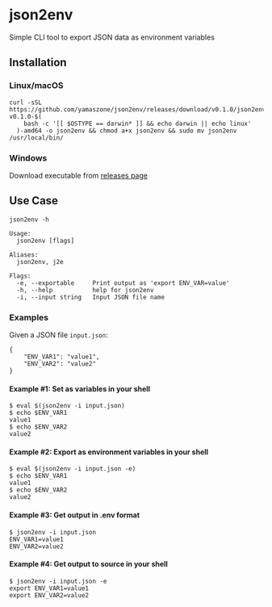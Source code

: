 # json2env
Simple CLI tool to export JSON data as environment variables

## Installation
### Linux/macOS
```
curl -sSL https://github.com/yamaszone/json2env/releases/download/v0.1.0/json2env-v0.1.0-$(
    bash -c '[[ $OSTYPE == darwin* ]] && echo darwin || echo linux'
  )-amd64 -o json2env && chmod a+x json2env && sudo mv json2env /usr/local/bin/
```
### Windows
Download executable from [releases page](https://github.com/yamaszone/json2env/releases/tag/v0.1.0)


## Use Case
`json2env -h`
```
Usage:
  json2env [flags]

Aliases:
  json2env, j2e

Flags:
  -e, --exportable     Print output as 'export ENV_VAR=value'
  -h, --help           help for json2env
  -i, --input string   Input JSON file name
```

### Examples
Given a JSON file `input.json`:
```
{
	"ENV_VAR1": "value1",
	"ENV_VAR2": "value2"
}
```

#### Example #1: Set as variables in your shell

	$ eval $(json2env -i input.json)
	$ echo $ENV_VAR1
	value1
	$ echo $ENV_VAR2
	value2

#### Example #2: Export as environment variables in your shell

	$ eval $(json2env -i input.json -e)
	$ echo $ENV_VAR1
	value1
	$ echo $ENV_VAR2
	value2

#### Example #3: Get output in .env format

	$ json2env -i input.json
	ENV_VAR1=value1
	ENV_VAR2=value2

#### Example #4: Get output to source in your shell

	$ json2env -i input.json -e
	export ENV_VAR1=value1
	export ENV_VAR2=value2

